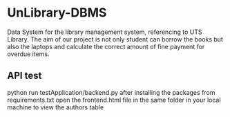 # UnLibrary-DBMS
Data System for the library management system, referencing to UTS Library. The aim of our project is not only student can borrow the books but also the laptops and calculate the correct amount of fine payment for overdue items.

## API test
python run testApplication/backend.py after installing the packages from requirements.txt
open the frontend.html file in the same folder in your local machine to view the authors table